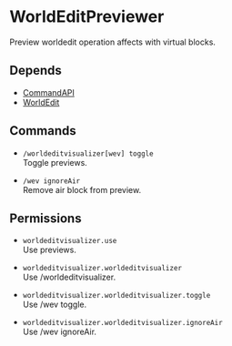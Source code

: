 # WorldEditPreviewer
Preview worldedit operation affects with virtual blocks.

## Depends
* [CommandAPI](https://www.spigotmc.org/resources/api-commandapi-1-13-1-19-2.62353/)
* [WorldEdit](https://dev.bukkit.org/projects/worldedit)

## Commands

* `/worldeditvisualizer[wev] toggle`  
Toggle previews.

* `/wev ignoreAir`  
Remove air block from preview.

## Permissions

* `worldeditvisualizer.use`  
Use previews.

* `worldeditvisualizer.worldeditvisualizer`  
Use /worldeditvisualizer.

* `worldeditvisualizer.worldeditvisualizer.toggle`  
Use /wev toggle.

* `worldeditvisualizer.worldeditvisualizer.ignoreAir`  
Use /wev ignoreAir.
